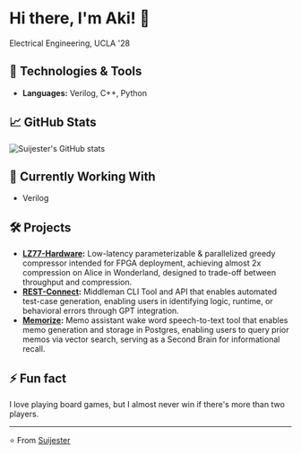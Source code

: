 # Hi there, I'm Aki! 👋

Electrical Engineering, UCLA '28 

## 🔧 Technologies & Tools

- **Languages:** Verilog, C++, Python

## 📈 GitHub Stats

![Suijester's GitHub stats](https://github-readme-stats.vercel.app/api?username=Suijester&show_icons=true&theme=radical)

## 🌱 Currently Working With

- Verilog

## 🛠️ Projects
- **[LZ77-Hardware](https://github.com/Suijester/lz77-hardware):** Low-latency parameterizable & parallelized greedy compressor intended for FPGA deployment, achieving almost 2x compression on Alice in Wonderland, designed to trade-off between throughput and compression.
- **[REST-Connect](https://github.com/Suijester/REST-Connect):** Middleman CLI Tool and API that enables automated test-case generation, enabling users in identifying logic, runtime, or behavioral errors through GPT integration.
- **[Memorize](https://github.com/Suijester/Memorize):** Memo assistant wake word speech-to-text tool that enables memo generation and storage in Postgres, enabling users to query prior memos via vector search, serving as a Second Brain for informational recall.

## ⚡ Fun fact

I love playing board games, but I almost never win if there's more than two players.

---

⭐️ From [Suijester](https://github.com/Suijester)
